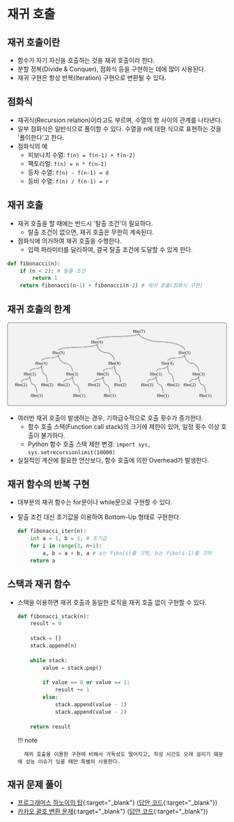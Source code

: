 # 재귀 호출

## 재귀 호출이란

- 함수가 자기 자신을 호출하는 것을 재귀 호출이라 한다.
- 분할 정복(Divide & Conquer), 점화식 등을 구현하는 데에 많이 사용된다.
- 재귀 구현은 항상 반복(Iteration) 구현으로 변환될 수 있다.

## 점화식

- 재귀식(Recursion relation)이라고도 부르며, 수열의 항 사이의 관계를 나타낸다.
- 일부 점화식은 일반식으로 풀이할 수 있다. 수열을 n에 대한 식으로 표현하는 것을 '풀이한다'고 한다.
- 점화식의 예
    - 피보나치 수열: `f(n) = f(n-1) + f(n-2)`
    - 팩토리얼: `f(n) = n * f(n-1)`
    - 등차 수열: `f(n) - f(n-1) = d`
    - 등비 수열: `f(n) / f(n-1) = r`

## 재귀 호출

- 재귀 호출을 할 때에는 반드시 '탈출 조건'이 필요하다.
    - 탈출 조건이 없으면, 재귀 호출은 무한히 계속된다.
- 점화식에 의거하여 재귀 호출을 수행한다.
    - 입력 파라미터를 달리하여, 결국 탈출 조건에 도달할 수 있게 한다.

``` python title="Fibonacci using recursion" 
def fibonacci(n):
    if (n < 2): # 탈출 조건
        return 1
    return fibonacci(n-1) + fibonacci(n-2) # 재귀 호출(점화식 구현)
```

## 재귀 호출의 한계

![피보나치 수열](img/section4/1.png)

- 여러번 재귀 호출이 발생하는 경우, 기하급수적으로 호출 횟수가 증가한다.
    - 함수 호출 스택(Function call stack)의 크기에 제한이 있어, 일정 횟수 이상 호출이 불가하다.
    - Python 함수 호출 스택 제한 변경: `import sys, sys.setrecursionlimit(10000)`
- 실질적인 계산에 필요한 연산보다, 함수 호출에 의한 Overhead가 발생한다.

## 재귀 함수의 반복 구현

- 대부분의 재귀 함수는 for문이나 while문으로 구현할 수 있다.
- 탈출 조건 대신 초기값을 이용하여 Bottom-Up 형태로 구현한다.

    ``` python title="Fibonacci using iteration"
    def fibonacci_iter(n):
        int a = 1, b = 1; # 초기값
        for i in range(3, n+1):
            a, b = a + b, a # a는 fibo(i)를 기억, b는 fibo(i-1)를 기억
        return a
    ```


## 스택과 재귀 함수

- 스택을 이용하면 재귀 호출과 동일한 로직을 재귀 호출 없이 구현할 수 있다.


    ``` python title="Fibonacci using a stack"
    def fibonacci_stack(n):
        result = 0
        
        stack = []
        stack.append(n)
        
        while stack:
            value = stack.pop()

            if value == 0 or value == 1:
                result += 1
            else:
                stack.append(value - 1)
                stack.append(value - 2)

        return result
    ```

    !!! note

        재귀 호출을 이용한 구현에 비해서 가독성도 떨어지고, 작성 시간도 오래 걸리기 떄문에 성능 이슈가 있을 때만 특별히 사용한다.


## 재귀 문제 풀이

- [프로그래머스 하노이의 탑](https://programmers.co.kr/learn/courses/30/lessons/12946){:target="_blank"} ([답안 코드](https://github.com/abel-shin/pccp-python/blob/main/src/day3/Solution5.py){:target="_blank"})
- [카카오 괄호 변환 문제](https://programmers.co.kr/learn/courses/30/lessons/60058){:target="_blank"} ([답안 코드](https://github.com/abel-shin/pccp-python/blob/main/src/day3/Solution6.py){:target="_blank"})
